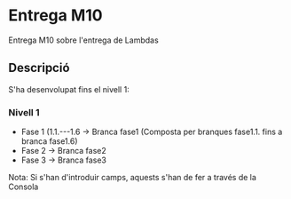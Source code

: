 # Entrega M10
Entrega M10 sobre l'entrega de Lambdas

## Descripció
S'ha desenvolupat fins el nivell 1: 

### Nivell 1

* Fase 1 (1.1.---1.6 -> Branca fase1 (Composta per branques fase1.1. fins a branca fase1.6)
* Fase 2 -> Branca fase2
* Fase 3 -> Branca fase3


Nota: Si s'han d'introduir camps, aquests s'han de fer a través de la Consola
